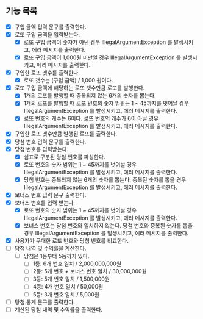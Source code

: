 ## 기능 목록
- [x] 구입 금액 입력 문구를 출력한다.
- [x] 로또 구입 금액을 입력받는다.
  - [x] 로또 구입 금액이 숫자가 아닌 경우 IllegalArgumentException 를 발생시키고, 에러 메시지를 출력한다.
  - [x] 로또 구입 금액이 1,000원 미만일 경우 IllegalArgumentException 를 발생시키고, 에러 메시지를 출력한다.
- [x] 구입한 로또 갯수를 출력한다.
  - [x] 로또 갯수는 (구입 금액) / 1,000 원이다.
- [x] 로또 구입 금액에 해당하는 로또 갯수만큼 로또를 발행한다.
  - [x] 1개의 로또를 발행할 때 중복되지 않는 6개의 숫자를 뽑는다.
  - [x] 1개의 로또를 발행할 때 로또 번호의 숫자 범위는 1 ~ 45까지를 벗어날 경우 IllegalArgumentException 를 발생시키고, 에러 메시지를 출력한다.
  - [x] 로또 번호의 개수는 6이다. 로또 번호의 개수가 6이 아닐 경우 IllegalArgumentException 를 발생시키고, 에러 메시지를 출력한다.
- [x] 구입한 로또 갯수만큼 발행된 로또를 출력한다.
- [x] 당첨 번호 입력 문구를 출력한다.
- [x] 당첨 번호를 입력받는다.
  - [x] 쉼표로 구분된 당첨 번호를 파싱한다.
  - [x] 로또 번호의 숫자 범위는 1 ~ 45까지를 벗어날 경우 IllegalArgumentException 를 발생시키고, 에러 메시지를 출력한다.
  - [x] 당첨 번호는 중복되지 않는 6개의 숫자를 뽑는다. 중복된 숫자를 뽑을 경우 IllegalArgumentException 를 발생시키고, 에러 메시지를 출력한다.
- [x] 보너스 번호 입력 문구 출력한다.
- [x] 보너스 번호를 입력 받는다.
  - [x] 로또 번호의 숫자 범위는 1 ~ 45까지를 벗어날 경우 IllegalArgumentException 를 발생시키고, 에러 메시지를 출력한다.
  - [x] 보너스 번호는 당첨 번호와 일치하지 않는다. 당첨 번호와 중복된 숫자를 뽑을 경우 IllegalArgumentException 를 발생시키고, 에러 메시지를 출력한다.
- [x] 사용자가 구매한 로또 번호와 당첨 번호를 비교한다.
- [ ] 당첨 내역 및 수익률을 계산한다.
  - [ ] 당첨은 1등부터 5등까지 있다.
    - [ ] 1등: 6개 번호 일치 / 2,000,000,000원
    - [ ] 2등: 5개 번호 + 보너스 번호 일치 / 30,000,000원
    - [ ] 3등: 5개 번호 일치 / 1,500,000원
    - [ ] 4등: 4개 번호 일치 / 50,000원
    - [ ] 5등: 3개 번호 일치 / 5,000원
- [ ] 당첨 통계 문구를 출력한다.
- [ ] 계산된 당첨 내역 및 수익률을 출력한다.